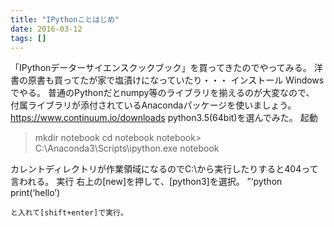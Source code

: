 ```yaml
---
title: "IPythonことはじめ"
date: 2016-03-12
tags: []
---
```


「IPythonデーターサイエンスクックブック」を買ってきたのでやってみる。
洋書の原書も買ってたが家で塩漬けになっていたり・・・
インストール
Windowsでやる。
普通のPythonだとnumpy等のライブラリを揃えるのが大変なので、
付属ライブラリが添付されているAnacondaパッケージを使いましょう。
https://www.continuum.io/downloads
python3.5(64bit)を選んでみた。
起動
> mkdir notebook
> cd notebook
notebook> C:\Anaconda3\Scripts\ipython.exe notebook

カレントディレクトリが作業領域になるのでC:\から実行したりすると404って言われる。
実行
右上の[new]を押して、[python3]を選択。
”‘python
print(‘hello’)
```
と入れて[shift+enter]で実行。
